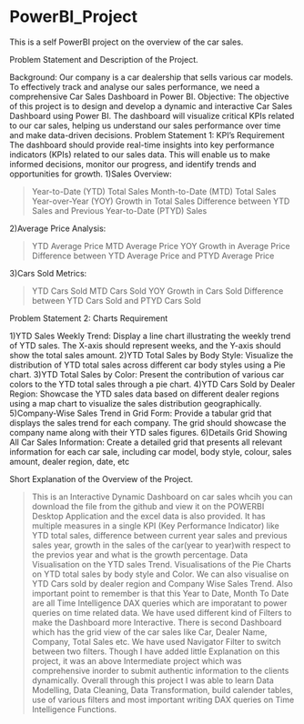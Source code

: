# PowerBI_Project
This is a self PowerBI project on the overview of the car sales.

Problem Statement and Description of the Project.

Background: Our company is a car dealership that sells various car models. To effectively track and analyse our sales performance, we need a comprehensive Car Sales Dashboard in Power BI. 
Objective: The objective of this project is to design and develop a dynamic and interactive Car Sales Dashboard using Power BI. The dashboard will visualize critical KPIs related to our car sales, helping us understand our sales performance over time and make data-driven decisions.
Problem Statement 1: KPI’s Requirement
The dashboard should provide real-time insights into key performance indicators (KPIs) related to our sales data. This will enable us to make informed decisions, monitor our progress, and identify trends and opportunities for growth.
1)Sales Overview:
>Year-to-Date (YTD) Total Sales
>Month-to-Date (MTD) Total Sales
>Year-over-Year (YOY) Growth in Total Sales
>Difference between YTD Sales and Previous Year-to-Date (PTYD) Sales

2)Average Price Analysis:
>YTD Average Price
>MTD Average Price
>YOY Growth in Average Price
>Difference between YTD Average Price and PTYD Average Price

3)Cars Sold Metrics:
>YTD Cars Sold
>MTD Cars Sold
>YOY Growth in Cars Sold
>Difference between YTD Cars Sold and PTYD Cars Sold


Problem Statement 2: Charts Requirement


1)YTD Sales Weekly Trend: Display a line chart illustrating the weekly trend of YTD sales. The X-axis should represent weeks, and the Y-axis should show the total sales amount.
2)YTD Total Sales by Body Style: Visualize the distribution of YTD total sales across different car body styles using a Pie chart.
3)YTD Total Sales by Color: Present the contribution of various car colors to the YTD total sales through a pie chart.
4)YTD Cars Sold by Dealer Region: Showcase the YTD sales data based on different dealer regions using a map chart to visualize the sales distribution geographically.
5)Company-Wise Sales Trend in Grid Form: Provide a tabular grid that displays the sales trend for each company. The grid should showcase the company name along with their YTD sales figures.
6)Details Grid Showing All Car Sales Information: Create a detailed grid that presents all relevant information for each car sale, including car model, body style, colour, sales amount, dealer region, date, etc


Short Explanation of the Overview of the Project.

> This is an Interactive Dynamic Dashboard on car sales whcih you can download the file from the github and view it on the POWERBI Desktop Application and the excel data is also provided.
> It has multiple measures in a single KPI (Key Performance Indicator) like YTD total sales, difference between current year sales and previous sales year, growth in the sales of the car(year to year)with respect to the previos year and what is the growth percentage.
> Data Visualisation on the YTD sales Trend.
> Visualisations of the Pie Charts on YTD total sales by body style and Color.
> We can also visualise on YTD Cars sold by dealer region and Company Wise Sales Trend.
> Also important point to remember is that this Year to Date, Month To Date are all Time Intelligence DAX queries which are imporatant to power queries on time related data.
>We have used different kind of Filters to make the Dashboard more Interactive.
> There is second Dashboard which has the grid view of the car sales like Car, Dealer Name, Company, Total Sales etc.
> We have used Navigator Filter to switch between two filters.
>Though I have added little Explanation on this project, it was an above Intermediate project which was comprehensive inorder to submit authentic information to the clients dynamically.
> Overall through this project I was able to learn Data Modelling, Data Cleaning, Data Transformation, build calender tables, use of various filters and most important writing DAX queries on Time Intelligence Functions.
